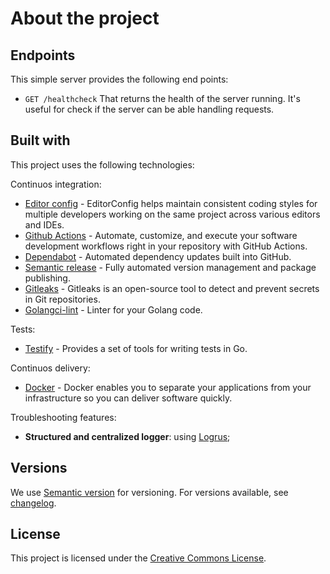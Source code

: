 # About the project

## Endpoints

This simple server provides the following end points:

- `GET /healthcheck`
 That returns the health of the server running. It's useful for check if the server can be able handling requests.

## Built with

This project uses the following technologies:

Continuos integration:

- [Editor config](https://editorconfig.org/) - EditorConfig helps maintain consistent coding styles for multiple developers working on the same project across various editors and IDEs.
- [Github Actions](https://docs.github.com/en/actions) - Automate, customize, and execute your software development workflows right in your repository with GitHub Actions.
- [Dependabot](https://github.com/dependabot) - Automated dependency updates built into GitHub.
- [Semantic release](https://github.com/semantic-release) - Fully automated version management and package publishing.
- [Gitleaks](https://github.com/gitleaks/gitleaks) - Gitleaks is an open-source tool to detect and prevent secrets in Git repositories.
- [Golangci-lint](https://github.com/golangci/golangci-lint) - Linter for your Golang code.

Tests:

- [Testify](https://github.com/stretchr/testify) - Provides a set of tools for writing tests in Go.

Continuos delivery:

- [Docker](https://www.docker.com/) - Docker enables you to separate your applications from your infrastructure so you can deliver software quickly.

Troubleshooting features:

- **Structured and centralized logger**: using [Logrus](https://github.com/sirupsen/logrus);

## Versions

We use [Semantic version](http://semver.org) for versioning. For versions available, see [changelog](CHANGELOG.md).

## License

This project is licensed under the [Creative Commons License](LICENSE).
